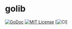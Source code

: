 # golib

[![GoDoc](https://godoc.org/github.com/takuoki/golib?status.svg)](https://godoc.org/github.com/takuoki/golib)
[![MIT License](http://img.shields.io/badge/license-MIT-blue.svg?style=flat)](LICENSE)
[![CI](https://github.com/takuoki/golib/actions/workflows/auto-test.yml/badge.svg)]
